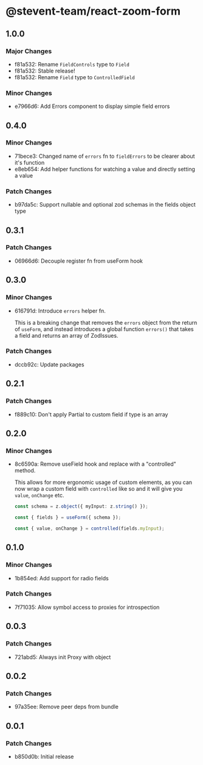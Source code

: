 # @stevent-team/react-zoom-form

## 1.0.0

### Major Changes

- f81a532: Rename `FieldControls` type to `Field`
- f81a532: Stable release!
- f81a532: Rename `Field` type to `ControlledField`

### Minor Changes

- e7966d6: Add Errors component to display simple field errors

## 0.4.0

### Minor Changes

- 71bece3: Changed name of `errors` fn to `fieldErrors` to be clearer about it's function
- e8eb654: Add helper functions for watching a value and directly setting a value

### Patch Changes

- b97da5c: Support nullable and optional zod schemas in the fields object type

## 0.3.1

### Patch Changes

- 06966d6: Decouple register fn from useForm hook

## 0.3.0

### Minor Changes

- 616791d: Introduce `errors` helper fn.

  This is a breaking change that removes the `errors` object from the return of `useForm`, and instead introduces a global function `errors()` that takes a field and returns an array of ZodIssues.

### Patch Changes

- dccb92c: Update packages

## 0.2.1

### Patch Changes

- f889c10: Don't apply Partial to custom field if type is an array

## 0.2.0

### Minor Changes

- 8c6590a: Remove useField hook and replace with a "controlled" method.

  This allows for more ergonomic usage of custom elements, as you can now wrap a custom field with `controlled` like so and it will give you `value`, `onChange` etc.

  ```ts
  const schema = z.object({ myInput: z.string() });

  const { fields } = useForm({ schema });

  const { value, onChange } = controlled(fields.myInput);
  ```

## 0.1.0

### Minor Changes

- 1b854ed: Add support for radio fields

### Patch Changes

- 7f71035: Allow symbol access to proxies for introspection

## 0.0.3

### Patch Changes

- 721abd5: Always init Proxy with object

## 0.0.2

### Patch Changes

- 97a35ee: Remove peer deps from bundle

## 0.0.1

### Patch Changes

- b850d0b: Initial release
